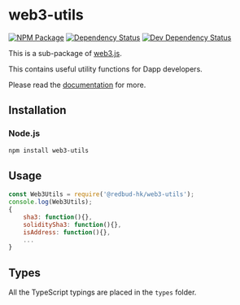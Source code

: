 # web3-utils

[![NPM Package][npm-image]][npm-url] [![Dependency Status][deps-image]][deps-url] [![Dev Dependency Status][deps-dev-image]][deps-dev-url]

This is a sub-package of [web3.js][repo].

This contains useful utility functions for Dapp developers.

Please read the [documentation][docs] for more.

## Installation

### Node.js

```bash
npm install web3-utils
```

## Usage

```js
const Web3Utils = require('@redbud-hk/web3-utils');
console.log(Web3Utils);
{
    sha3: function(){},
    soliditySha3: function(){},
    isAddress: function(){},
    ...
}
```

## Types

All the TypeScript typings are placed in the `types` folder.

[docs]: http://web3js.readthedocs.io/en/1.0/
[repo]: https://github.com/redbud-hk/web3.js
[npm-image]: https://img.shields.io/npm/v/web3-utils.svg
[npm-url]: https://npmjs.org/package/web3-utils
[deps-image]: https://david-dm.org/redbud-hk/web3.js/1.x/status.svg?path=packages/web3-utils
[deps-url]: https://david-dm.org/redbud-hk/web3.js/1.x?path=packages/web3-utils
[deps-dev-image]: https://david-dm.org/redbud-hk/web3.js/1.x/dev-status.svg?path=packages/web3-utils
[deps-dev-url]: https://david-dm.org/redbud-hk/web3.js/1.x?type=dev&path=packages/web3-utils
